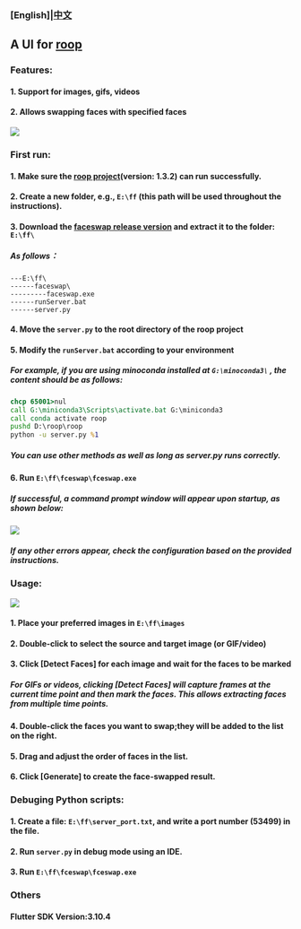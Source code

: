 ### [English]|[中文](README_zh.md)


## **A UI for [roop](https://github.com/s0md3v/roop)**

### **Features:**

#### 1. Support for images, gifs, videos

#### 2. Allows swapping faces with specified faces

![](https://github.com/vectorobject/faceswap/blob/main/readme_assets/main2.png?raw=true)




### **First run:**




#### 1. Make sure the [roop project](https://github.com/s0md3v/roop)(version: 1.3.2) can run successfully.



#### 2. Create a new folder, e.g., `E:\ff` (this path will be used throughout the instructions).



#### 3. Download the [faceswap release version](https://github.com/vectorobject/faceswap/releases) and extract it to the folder: `E:\ff\`

##### As follows：

```
---E:\ff\
------faceswap\
---------faceswap.exe
------runServer.bat
------server.py
```


#### 4. Move the `server.py` to the root directory of the roop project



#### 5. Modify the `runServer.bat` according to your environment



##### For example, if you are using minoconda installed at `G:\minoconda3\` , the content should be as follows:


```bat
chcp 65001>nul
call G:\miniconda3\Scripts\activate.bat G:\miniconda3
call conda activate roop
pushd D:\roop\roop
python -u server.py %1
```


##### You can use other methods as well as long as server.py runs correctly.



#### 6. Run `E:\ff\fceswap\fceswap.exe`



##### If successful, a command prompt window will appear upon startup, as shown below:



![](https://github.com/vectorobject/faceswap/blob/main/readme_assets/runserver.png?raw=true)



##### If any other errors appear, check the configuration based on the provided instructions.






### **Usage:**

![](https://github.com/vectorobject/faceswap/blob/main/readme_assets/demo.gif?raw=true)



#### 1. Place your preferred images in `E:\ff\images`


#### 2. Double-click to select the source and target image (or GIF/video)


#### 3. Click [Detect Faces] for each image and wait for the faces to be marked


##### For GIFs or videos, clicking [Detect Faces] will capture frames at the current time point and then mark the faces. This allows extracting faces from multiple time points.


#### 4. Double-click the faces you want to swap;they will be added to the list on the right.


#### 5. Drag and adjust the order of faces in the list.


#### 6. Click [Generate] to create the face-swapped result.



### **Debuging Python scripts:**



#### 1. Create a file: `E:\ff\server_port.txt`, and write a port number (53499) in the file.


#### 2. Run `server.py` in debug mode using an IDE.


#### 3. Run `E:\ff\fceswap\fceswap.exe`


### **Others**

#### Flutter SDK Version:3.10.4